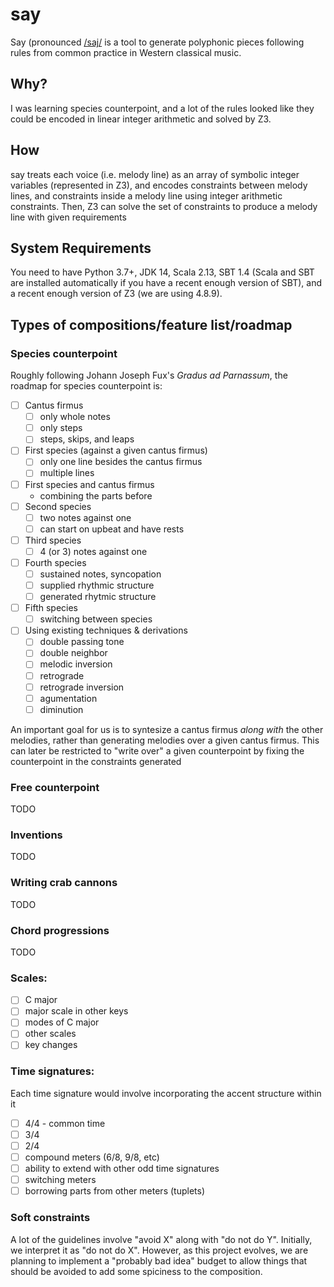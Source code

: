 # say

Say (pronounced [/saj/](https://en.wikipedia.org/wiki/Help:IPA/Turkish) is
a tool to generate polyphonic pieces following rules from common practice in Western classical music.

## Why?

I was learning species counterpoint, and a lot of the rules looked like they could be encoded in linear integer arithmetic and solved by Z3.

## How

say treats each voice (i.e. melody line) as an array of symbolic integer variables (represented in Z3), and encodes constraints between melody lines, and constraints inside a melody line using integer arithmetic constraints. Then, Z3 can solve the set of constraints to produce a melody line with given requirements

## System Requirements

You need to have Python 3.7+, JDK 14, Scala 2.13, SBT 1.4 (Scala and SBT are installed automatically if you have a recent enough version of SBT), and a recent enough version of Z3 (we are using 4.8.9).

## Types of compositions/feature list/roadmap

### Species counterpoint

Roughly following Johann Joseph Fux's _Gradus ad Parnassum_, the roadmap for species counterpoint is:

- [ ] Cantus firmus
    - [ ] only whole notes
    - [ ] only steps
    - [ ] steps, skips, and leaps
- [ ] First species (against a given cantus firmus)
    - [ ] only one line besides the cantus firmus
    - [ ] multiple lines
- [ ] First species and cantus firmus
    - combining the parts before
- [ ] Second species
    - [ ] two notes against one
    - [ ] can start on upbeat and have rests
- [ ] Third species
    - [ ] 4 (or 3) notes against one
- [ ] Fourth species
    - [ ] sustained notes, syncopation
    - [ ] supplied rhythmic structure
    - [ ] generated rhytmic structure
- [ ] Fifth species
    - [ ] switching between species
- [ ] Using existing techniques & derivations
    - [ ] double passing tone
    - [ ] double neighbor
    - [ ] melodic inversion
    - [ ] retrograde
    - [ ] retrograde inversion
    - [ ] agumentation
    - [ ] diminution

An important goal for us is to syntesize a cantus firmus *along with* the other melodies, rather than generating melodies over a given cantus firmus. This can later be restricted to "write over" a given counterpoint by fixing the counterpoint in the constraints generated

### Free counterpoint

TODO

### Inventions

TODO

### Writing crab cannons

TODO

### Chord progressions

TODO

### Scales:

- [ ] C major
- [ ] major scale in other keys
- [ ] modes of C major
- [ ] other scales
- [ ] key changes

### Time signatures:

Each time signature would involve incorporating the accent structure within it

- [ ] 4/4 - common time
- [ ] 3/4
- [ ] 2/4
- [ ] compound meters (6/8, 9/8, etc)
- [ ] ability to extend with other odd time signatures
- [ ] switching meters
- [ ] borrowing parts from other meters (tuplets)

### Soft constraints

A lot of the guidelines involve "avoid X" along with "do not do Y". Initially, we interpret it as "do not do X". However, as this project evolves, we are planning to implement a "probably bad idea" budget to allow things that should be avoided to add some spiciness to the composition.
